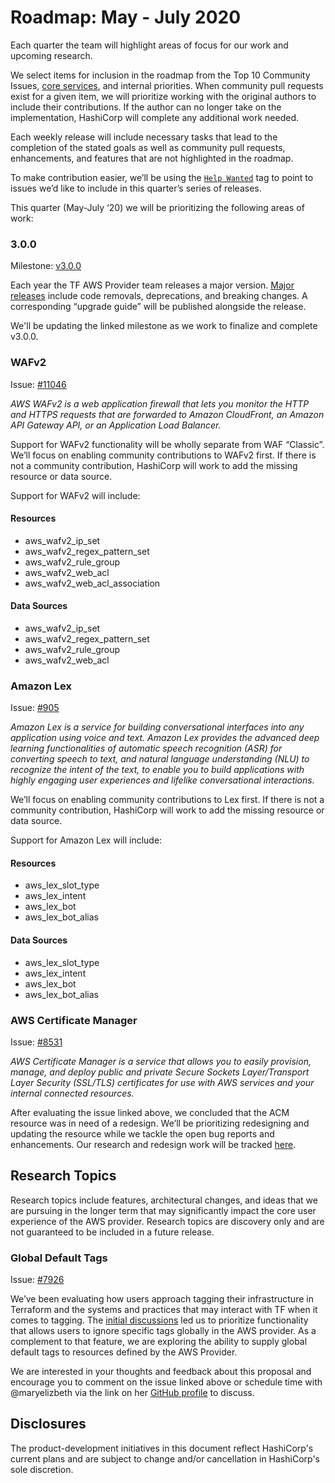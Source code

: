 # Roadmap: May - July 2020

Each quarter the team will highlight areas of focus for our work and upcoming research.

We select items for inclusion in the roadmap from the Top 10 Community Issues, [core services](../contributing/core-services.md), and internal priorities. When community pull requests exist for a given item, we will prioritize working with the original authors to include their contributions. If the author can no longer take on the implementation, HashiCorp will complete any additional work needed.

Each weekly release will include necessary tasks that lead to the completion of the stated goals as well as community pull requests, enhancements, and features that are not highlighted in the roadmap.

To make contribution easier, we’ll be using the [`Help Wanted`](https://github.com/hashicorp/terraform-provider-aws/labels/help%20wanted) tag to point to issues we’d like to include in this quarter’s series of releases.

This quarter (May-July ‘20) we will be prioritizing the following areas of work:

### 3.0.0

Milestone: [v3.0.0](https://github.com/hashicorp/terraform-provider-aws/milestone/70)

Each year the TF AWS Provider team releases a major version. [Major releases](https://www.terraform.io/docs/extend/best-practices/versioning.html#example-major-number-increments) include code removals, deprecations, and breaking changes. A corresponding “upgrade guide” will be published alongside the release.

We'll be updating the linked milestone as we work to finalize and complete v3.0.0.

### WAFv2

Issue: [#11046](https://github.com/hashicorp/terraform-provider-aws/issues/11046)

_AWS WAFv2 is a web application firewall that lets you monitor the HTTP and HTTPS requests that are forwarded to Amazon CloudFront, an Amazon API Gateway API, or an Application Load Balancer._

Support for WAFv2 functionality will be wholly separate from WAF “Classic”. We’ll focus on enabling community contributions to WAFv2 first. If there is not a community contribution, HashiCorp will work to add the missing resource or data source.

Support for WAFv2 will include:

#### Resources

* aws_wafv2_ip_set
* aws_wafv2_regex_pattern_set
* aws_wafv2_rule_group
* aws_wafv2_web_acl
* aws_wafv2_web_acl_association

#### Data Sources

* aws_wafv2_ip_set
* aws_wafv2_regex_pattern_set
* aws_wafv2_rule_group
* aws_wafv2_web_acl

### Amazon Lex

Issue: [#905](https://github.com/hashicorp/terraform-provider-aws/issues/905)

_Amazon Lex is a service for building conversational interfaces into any application using voice and text. Amazon Lex provides the advanced deep learning functionalities of automatic speech recognition (ASR) for converting speech to text, and natural language understanding (NLU) to recognize the intent of the text, to enable you to build applications with highly engaging user experiences and lifelike conversational interactions._

We’ll focus on enabling community contributions to Lex first. If there is not a community contribution, HashiCorp will work to add the missing resource or data source.

Support for Amazon Lex will include:

#### Resources

* aws_lex_slot_type
* aws_lex_intent
* aws_lex_bot
* aws_lex_bot_alias

#### Data Sources

* aws_lex_slot_type
* aws_lex_intent
* aws_lex_bot
* aws_lex_bot_alias

### AWS Certificate Manager

Issue: [#8531](https://github.com/hashicorp/terraform-provider-aws/issues/8531)

_AWS Certificate Manager is a service that allows you to easily provision, manage, and deploy public and private Secure Sockets Layer/Transport Layer Security (SSL/TLS) certificates for use with AWS services and your internal connected resources._

After evaluating the issue linked above, we concluded that the ACM resource was in need of a redesign. We’ll be prioritizing redesigning and updating the resource while we tackle the open bug reports and enhancements. Our research and redesign work will be tracked [here](https://github.com/hashicorp/terraform-provider-aws/issues/13053).

## Research Topics

Research topics include features, architectural changes, and ideas that we are pursuing in the longer term that may significantly impact the core user experience of the AWS provider. Research topics are discovery only and are not guaranteed to be included in a future release.

### Global Default Tags

Issue: [#7926](https://github.com/hashicorp/terraform-provider-aws/issues/7926)

We’ve been evaluating how users approach tagging their infrastructure in Terraform and the systems and practices that may interact with TF when it comes to tagging. The [initial discussions](https://github.com/hashicorp/terraform/issues/20866) led us to prioritize functionality that allows users to ignore specific tags globally in the AWS provider. As a complement to that feature, we are exploring the ability to supply global default tags to resources defined by the AWS Provider.

We are interested in your thoughts and feedback about this proposal and encourage you to comment on the issue linked above or schedule time with @maryelizbeth via the link on her [GitHub profile](https://github.com/maryelizbeth) to discuss.

## Disclosures

The product-development initiatives in this document reflect HashiCorp's current plans and are subject to change and/or cancellation in HashiCorp's sole discretion.
